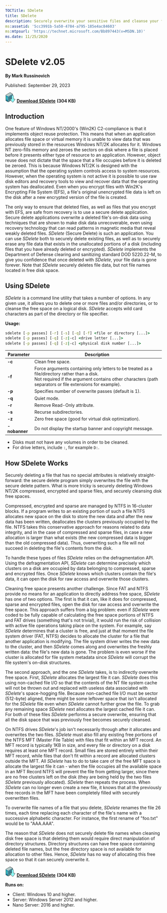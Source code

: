 ```yaml
--- 
TOCTitle: SDelete
title: SDelete
description: Securely overwrite your sensitive files and cleanse your free space of previously deleted files using this DoD-compliant secure delete program.
ms:assetid: '5cc3991b-5a50-4784-a795-185e4ac84603'
ms:mtpsurl: 'https://technet.microsoft.com/Bb897443(v=MSDN.10)'
ms.date: 11/25/2020
---
```


# SDelete v2.05

**By Mark Russinovich**

Published: September 29, 2023

[![Download](media/shared/Download_sm.png)](https://download.sysinternals.com/files/SDelete.zip) [**Download SDelete**](https://download.sysinternals.com/files/SDelete.zip) **(304 KB)**

## Introduction

One feature of Windows NT/2000's (Win2K) C2-compliance is that it
implements object reuse protection. This means that when an application
allocates file space or virtual memory it is unable to view data that
was previously stored in the resources Windows NT/2K allocates for it.
Windows NT zero-fills memory and zeroes the sectors on disk where a file
is placed before it presents either type of resource to an application.
However, object reuse does not dictate that the space that a file
occupies before it is deleted be zeroed. This is because Windows NT/2K
is designed with the assumption that the operating system controls
access to system resources. However, when the operating system is not
active it is possible to use raw disk editors and recovery tools to view
and recover data that the operating system has deallocated. Even when
you encrypt files with Win2K's Encrypting File System (EFS), a file's
original unencrypted file data is left on the disk after a new encrypted
version of the file is created.

The only way to ensure that deleted files, as well as files that you
encrypt with EFS, are safe from recovery is to use a secure delete
application. Secure delete applications overwrite a deleted file's
on-disk data using techniques that are shown to make disk data
unrecoverable, even using recovery technology that can read patterns in
magnetic media that reveal weakly deleted files. *SDelete* (Secure
Delete) is such an application. You can use *SDelete* both to securely
delete existing files, as well as to securely erase any file data that
exists in the unallocated portions of a disk (including files that you
have already deleted or encrypted). *SDelete* implements the Department
of Defense clearing and sanitizing standard DOD 5220.22-M, to give you
confidence that once deleted with *SDelete*, your file data is gone
forever. Note that *SDelete* securely deletes file data, but not file
names located in free disk space.

## Using SDelete

*SDelete* is a command line utility that takes a number of options. In
any given use, it allows you to delete one or more files and/or
directories, or to cleanse the free space on a logical disk. *SDelete*
accepts wild card characters as part of the directory or file specifier.

**Usage:**

```cmd
sdelete [-p passes] [-r] [-s] [-q] [-f] <file or directory [...]>
sdelete [-p passes] [-q] [-z|-c] <drive letter [...]>
sdelete [-p passes] [-q] [-z|-c] <physical disk number [...]>
```

|Parameter  |Description  |
|---------|---------|
|  **-c**        |  Clean free space. |
|  **-f**        |  Force arguments containing only letters to be treated as a file/directory rather than a disk.<br />Not required if the argument contains other characters (path separators or file extensions for example). |
|  **-p**        |  Specifies number of overwrite passes (default is 1).|
|  **-q**        |  Quiet mode. |
|  **-r**        |  Remove Read-Only attribute. |
|  **-s**        |  Recurse subdirectories. |
|  **-z**        |  Zero free space (good for virtual disk optimization). |
|  **-nobanner** |  Do not display the startup banner and copyright message. |

* Disks must not have any volumes in order to be cleaned.
* For drive letters, include `:`, for example `D:`.

## How SDelete Works

Securely deleting a file that has no special attributes is relatively
straight-forward: the secure delete program simply overwrites the file
with the secure delete pattern. What is more tricky is securely deleting
Windows NT/2K compressed, encrypted and sparse files, and securely
cleansing disk free spaces.

Compressed, encrypted and sparse are managed by NTFS in 16-cluster
blocks. If a program writes to an existing portion of such a file NTFS
allocates new space on the disk to store the new data and after the new
data has been written, deallocates the clusters previously occupied by
the file. NTFS takes this conservative approach for reasons related to
data integrity, and in the case of compressed and sparse files, in case
a new allocation is larger than what exists (the new compressed data is
bigger than the old compressed data). Thus, overwriting such a file will
not succeed in deleting the file's contents from the disk.

To handle these types of files *SDelete* relies on the defragmentation
API. Using the defragmentation API, *SDelete* can determine precisely
which clusters on a disk are occupied by data belonging to compressed,
sparse and encrypted files. Once *SDelete* knows which clusters contain
the file's data, it can open the disk for raw access and overwrite those
clusters.

Cleaning free space presents another challenge. Since FAT and NTFS
provide no means for an application to directly address free space,
*SDelete* has one of two options. The first is that it can, like it does
for compressed, sparse and encrypted files, open the disk for raw access
and overwrite the free space. This approach suffers from a big problem:
even if *SDelete* were coded to be fully capable of calculating the free
space portions of NTFS and FAT drives (something that's not trivial), it
would run the risk of collision with active file operations taking place
on the system. For example, say *SDelete* determines that a cluster is
free, and just at that moment the file system driver (FAT, NTFS) decides
to allocate the cluster for a file that another application is
modifying. The file system driver writes the new data to the cluster,
and then *SDelete* comes along and overwrites the freshly written data:
the file's new data is gone. The problem is even worse if the cluster is
allocated for file system metadata since *SDelete* will corrupt the file
system's on-disk structures.

The second approach, and the one *SDelete* takes, is to indirectly
overwrite free space. First, *SDelete* allocates the largest file it
can. *SDelete* does this using non-cached file I/O so that the contents
of the NT file system cache will not be thrown out and replaced with
useless data associated with *SDelete*'s space-hogging file. Because
non-cached file I/O must be sector (512-byte) aligned, there might be
some leftover space that isn't allocated for the *SDelete* file even
when *SDelete* cannot further grow the file. To grab any remaining space
*SDelete* next allocates the largest cached file it can. For both of
these files *SDelete* performs a secure overwrite, ensuring that all the
disk space that was previously free becomes securely cleansed.

On NTFS drives *SDelete*'s job isn't necessarily through after it
allocates and overwrites the two files. *SDelete* must also fill any
existing free portions of the NTFS MFT (Master File Table) with files
that fit within an MFT record. An MFT record is typically 1KB in size,
and every file or directory on a disk requires at least one MFT record.
Small files are stored entirely within their MFT record, while files
that don't fit within a record are allocated clusters outside the MFT.
All *SDelete* has to do to take care of the free MFT space is allocate
the largest file it can - when the file occupies all the available space
in an MFT Record NTFS will prevent the file from getting larger, since
there are no free clusters left on the disk (they are being held by the
two files *SDelete* previously allocated). *SDelete* then repeats the
process. When *SDelete* can no longer even create a new file, it knows
that all the previously free records in the MFT have been completely
filled with securely overwritten files.

To overwrite file names of a file that you delete, *SDelete* renames the
file 26 times, each time replacing each character of the file's name
with a successive alphabetic character. For instance, the first rename
of "foo.txt" would be to "AAA.AAA".

The reason that *SDelete* does not securely delete file names when
cleaning disk free space is that deleting them would require direct
manipulation of directory structures. Directory structures can have free
space containing deleted file names, but the free directory space is not
available for allocation to other files. Hence, *SDelete* has no way of
allocating this free space so that it can securely overwrite it.

[![Download](media/shared/Download_sm.png)](https://download.sysinternals.com/files/SDelete.zip) [**Download SDelete**](https://download.sysinternals.com/files/SDelete.zip) **(304 KB)**

**Runs on:**

- Client: Windows 10 and higher.
- Server: Windows Server 2012 and higher.
- Nano Server: 2016 and higher.
